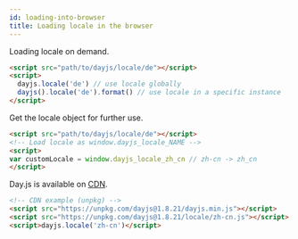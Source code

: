 ```yaml
---
id: loading-into-browser
title: Loading locale in the browser
---
```

Loading locale on demand.

```html
<script src="path/to/dayjs/locale/de"></script>
<script>
  dayjs.locale('de') // use locale globally
  dayjs().locale('de').format() // use locale in a specific instance
</script>
```

Get the locale object for further use.

```html
<script src="path/to/dayjs/locale/de"></script>
<!-- Load locale as window.dayjs_locale_NAME -->
<script>
var customLocale = window.dayjs_locale_zh_cn // zh-cn -> zh_cn
</script>
```

Day.js is available on [CDN](../installation/browser#cdn-resource).

```html
<!-- CDN example (unpkg) -->
<script src="https://unpkg.com/dayjs@1.8.21/dayjs.min.js"></script>
<script src="https://unpkg.com/dayjs@1.8.21/locale/zh-cn.js"></script>
<script>dayjs.locale('zh-cn')</script>
```
